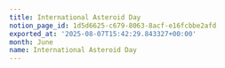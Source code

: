 ```yaml
---
title: International Asteroid Day
notion_page_id: 1d5d6625-c679-8063-8acf-e16fcbbe2afd
exported_at: '2025-08-07T15:42:29.843327+00:00'
month: June
name: International Asteroid Day
---
```


